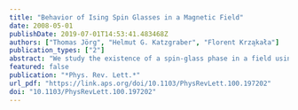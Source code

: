 ```yaml
---
title: "Behavior of Ising Spin Glasses in a Magnetic Field"
date: 2008-05-01
publishDate: 2019-07-01T14:53:41.483468Z
authors: ["Thomas Jörg", "Helmut G. Katzgraber", "Florent Krza̧kała"]
publication_types: ["2"]
abstract: "We study the existence of a spin-glass phase in a field using Monte Carlo simulations performed along a nontrivial path in the field-temperature plane that must cross any putative de Almeida–Thouless instability line. The method is first tested on the Ising spin glass on a Bethe lattice where the instability line separating the spin glass from the paramagnetic state is also computed analytically. While the instability line is reproduced by our simulations on the mean-field Bethe lattice, no such instability line can be found numerically for the short-range three-dimensional model."
featured: false
publication: "*Phys. Rev. Lett.*"
url_pdf: "https://link.aps.org/doi/10.1103/PhysRevLett.100.197202"
doi: "10.1103/PhysRevLett.100.197202"
---
```


